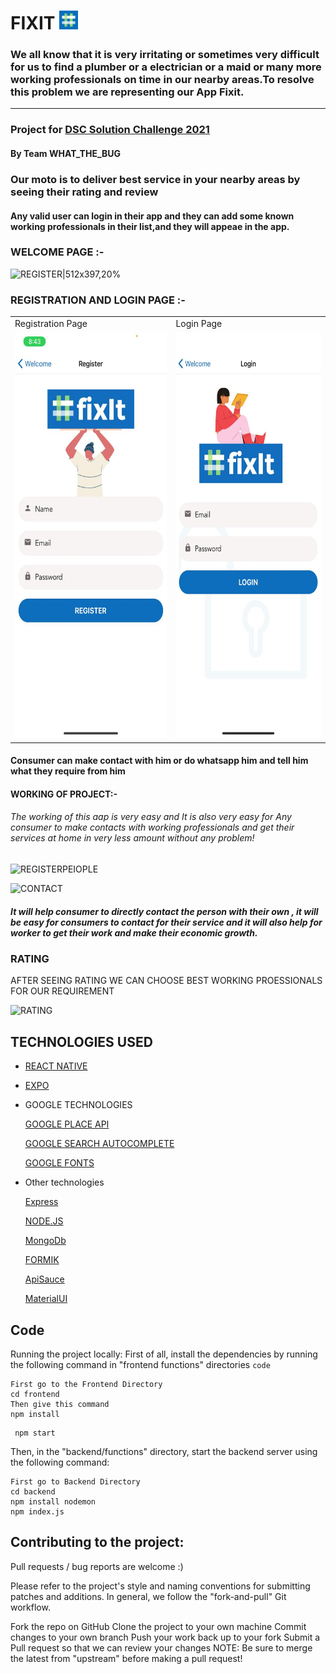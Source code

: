 # FIXIT  <img src="https://github.com/aryanmonger20/FixIt/blob/master/frontend/app/assets/logo.png" width="30" height="30">
### We all know that it is very irritating or sometimes very difficult for us to find a plumber or a electrician or a maid or many more working professionals  on time in our nearby areas.To resolve this problem  we are representing our App Fixit.

---
### Project for [DSC Solution Challenge 2021](https://developers.google.com/community/dsc-solution-challenge "DSC Solution Challange 2021")
#### By Team WHAT_THE_BUG
### Our moto is to deliver best service in your nearby areas  by seeing their rating and review 
#### Any valid user can login in their app and they can add some known working professionals in their list,and they will appeae in the app.
### WELCOME PAGE :-
![REGISTER|512x397,20%](https://user-images.githubusercontent.com/57488430/113031819-c6c2f500-91ac-11eb-9b13-a44b722db9f6.jpeg)

### REGISTRATION AND LOGIN PAGE :-

<table>
  <tr>
    <td>Registration Page</td>
     <td>Login Page</td>
  </tr>
  <tr>
    <td><img src="https://github.com/aryanmonger20/FixIt/blob/master/frontend/app/assets/REG.jpeg" width=300 height=650></td>
    <td><img src="https://github.com/aryanmonger20/FixIt/blob/master/frontend/app/assets/LOGIN.jpeg" width=300 height=650></td> 
  </tr>
 </table>
 
 
#### Consumer can make contact with him or do whatsapp him and tell him what they require from him
#### WORKING OF PROJECT:-
###### The working of this aap is very easy and It is also very easy for Any consumer to make contacts with working professionals and get their services at home in very less amount without any problem!
![REGISTERPEIOPLE](https://user-images.githubusercontent.com/57488430/113032790-df7fda80-91ad-11eb-8355-4fc905fb333a.jpeg)

![CONTACT](https://user-images.githubusercontent.com/57488430/113032827-edcdf680-91ad-11eb-89ab-65915b373e59.jpeg)

##### It will help consumer to directly contact the person with their own , it will be easy for consumers to contact for their service and it will also help for worker to get their work and make their economic growth.
### RATING 
AFTER SEEING RATING WE CAN CHOOSE BEST WORKING PROESSIONALS FOR OUR REQUIREMENT

![RATING](https://user-images.githubusercontent.com/57488430/113032989-1f46c200-91ae-11eb-9f7a-7dfc748c171f.jpeg)












## TECHNOLOGIES USED

  


+ [REACT NATIVE](https://reactnative.dev/)
+ [EXPO](https://expo.io/)


+ GOOGLE TECHNOLOGIES  

   

    
    [GOOGLE PLACE API](https://developers.google.com/maps/documentation/geocoding/overview)

    [GOOGLE SEARCH AUTOCOMPLETE](https://developers.google.com/maps/documentation/places/web-service/autocomplete)
    
    [GOOGLE FONTS](https://fonts.google.com/)
    
   

+ Other technologies

    [Express](https://expressjs.com/)

    [NODE.JS](https://nodejs.org/en/)
    
    [MongoDb](https://www.mongodb.com/cloud/atlas/lp/try2-in?utm_source=google&utm_campaign=gs_apac_india_search_core_brand_atlas_desktop&utm_term=mongodb&utm_medium=cpc_paid_search&utm_ad=e&utm_ad_campaign_id=12212624347&gclid=Cj0KCQjwmIuDBhDXARIsAFITC_7D2ffpVM7PS1YyU4LaIG1TnbgDdSnpKTBHFxV_gy4bc_SGDv3YoPAaAocyEALw_wcB)

     [FORMIK](https://formik.org/)

    [ApiSauce](https://www.npmjs.com/package/apisauce)

    [MaterialUI](https://material-ui.com/)


## Code

Running the project locally:
First of all, install the dependencies by running the following command in "frontend functions" directories
`code`

```
First go to the Frontend Directory
cd frontend
Then give this command
npm install
```
```
 npm start
```
Then, in the "backend/functions" directory, start the backend server using the following command:
```
First go to Backend Directory
cd backend
npm install nodemon
npm index.js
```

## Contributing to the project:
Pull requests / bug reports are welcome :)

Please refer to the project's style and naming conventions for submitting patches and additions. In general, we follow the "fork-and-pull" Git workflow.

Fork the repo on GitHub
Clone the project to your own machine
Commit changes to your own branch
Push your work back up to your fork
Submit a Pull request so that we can review your changes
NOTE: Be sure to merge the latest from "upstream" before making a pull request!

